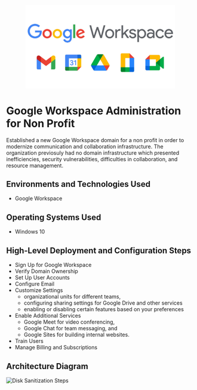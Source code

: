 <p align="center">
<img src="assets/google-workspace.jpeg" width="400" alt="Google Workspace" />
</p>

# Google Workspace Administration for Non Profit 
Established a new Google Workspace domain for a non profit in order to modernize communication and collaboration infrastructure.  The organization previosuly had no domain infrastructure which presented inefficiencies, security vulnerabilities, difficulties in collaboration, and resource management.

## Environments and Technologies Used

- Google Workspace

## Operating Systems Used

- Windows 10

## High-Level Deployment and Configuration Steps

- Sign Up for Google Workspace
- Verify Domain Ownership
- Set Up User Accounts
- Configure Email
- Customize Settings
    - organizational units for different teams, 
    - configuring sharing settings for Google Drive and other services  
    - enabling or disabling certain features based on your preferences
- Enable Additional Services
    - Google Meet for video conferencing, 
    - Google Chat for team messaging, and 
    - Google Sites for building internal websites.
- Train Users
- Manage Billing and Subscriptions


<h2>Architecture Diagram</h2>

<p>
<img src="https://i.imgur.com/DJmEXEB.png" height="80%" width="80%" alt="Disk Sanitization Steps"/>
</p>
